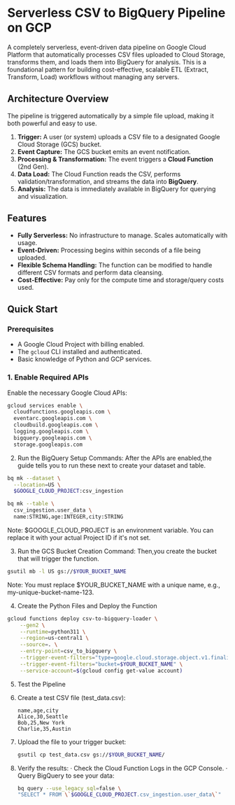 
# Serverless CSV to BigQuery Pipeline on GCP

A completely serverless, event-driven data pipeline on Google Cloud Platform that automatically processes CSV files uploaded to Cloud Storage, transforms them, and loads them into BigQuery for analysis. This is a foundational pattern for building cost-effective, scalable ETL (Extract, Transform, Load) workflows without managing any servers.

## Architecture Overview

The pipeline is triggered automatically by a simple file upload, making it both powerful and easy to use.

1.  **Trigger:** A user (or system) uploads a CSV file to a designated Google Cloud Storage (GCS) bucket.
2.  **Event Capture:** The GCS bucket emits an event notification.
3.  **Processing & Transformation:** The event triggers a **Cloud Function** (2nd Gen).
4.  **Data Load:** The Cloud Function reads the CSV, performs validation/transformation, and streams the data into **BigQuery**.
5.  **Analysis:** The data is immediately available in BigQuery for querying and visualization.

   
## Features

*   **Fully Serverless:** No infrastructure to manage. Scales automatically with usage.
*   **Event-Driven:** Processing begins within seconds of a file being uploaded.
*   **Flexible Schema Handling:** The function can be modified to handle different CSV formats and perform data cleansing.
*   **Cost-Effective:** Pay only for the compute time and storage/query costs used.

## Quick Start

### Prerequisites

- A Google Cloud Project with billing enabled.
- The `gcloud` CLI installed and authenticated.
- Basic knowledge of Python and GCP services.

### 1. Enable Required APIs

Enable the necessary Google Cloud APIs:

```bash
gcloud services enable \
  cloudfunctions.googleapis.com \
  eventarc.googleapis.com \
  cloudbuild.googleapis.com \
  logging.googleapis.com \
  bigquery.googleapis.com \
  storage.googleapis.com
```

2. Run the BigQuery Setup Commands: After the APIs are enabled,the guide tells you to run these next to create your dataset and table.

```bash
bq mk --dataset \
  --location=US \
  $GOOGLE_CLOUD_PROJECT:csv_ingestion
```

```bash
bq mk --table \
  csv_ingestion.user_data \
  name:STRING,age:INTEGER,city:STRING
```

Note: $GOOGLE_CLOUD_PROJECT is an environment variable. You can replace it with your actual Project ID if it's not set.

3. Run the GCS Bucket Creation Command: Then,you create the bucket that will trigger the function.

```bash
gsutil mb -l US gs://$YOUR_BUCKET_NAME
```

Note: You must replace $YOUR_BUCKET_NAME with a unique name, e.g., my-unique-bucket-name-123.

4. Create the Python Files and Deploy the Function

```bash
gcloud functions deploy csv-to-bigquery-loader \
    --gen2 \
    --runtime=python311 \
    --region=us-central1 \
    --source=. \
    --entry-point=csv_to_bigquery \
    --trigger-event-filters="type=google.cloud.storage.object.v1.finalized" \
    --trigger-event-filters="bucket=$YOUR_BUCKET_NAME" \
    --service-account=$(gcloud config get-value account)
```
5. Test the Pipeline

1. Create a test CSV file (test_data.csv):
   ```csv
   name,age,city
   Alice,30,Seattle
   Bob,25,New York
   Charlie,35,Austin
   ```
2. Upload the file to your trigger bucket:
   ```bash
   gsutil cp test_data.csv gs://$YOUR_BUCKET_NAME/
   ```
3. Verify the results:
   · Check the Cloud Function Logs in the GCP Console.
   · Query BigQuery to see your data:
     ```bash
     bq query --use_legacy_sql=false \
     "SELECT * FROM \`$GOOGLE_CLOUD_PROJECT.csv_ingestion.user_data\`"
     ```
